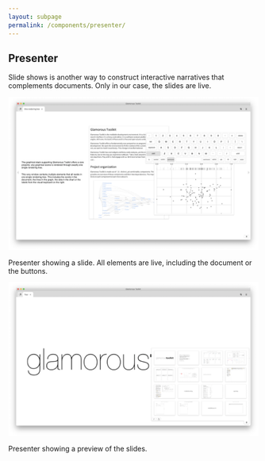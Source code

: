 ```yaml
---
layout: subpage
permalink: /components/presenter/
---
```


<section id="documenter">
	<div class="container pt-5 pb-5 jumbotron-small">
    <div class="row">
     	<div class="col-md-12">
    	 		<h1>Presenter</h1>
					<p class="lead">Slide shows is another way to construct interactive narratives that complements documents. Only in our case, the slides are live.</p>
	        <div class="sample">
	          <img src="/assets/pictures/gtr-presenter-one-rendering-tree-slide.png">
	          <div class="picture-caption">
	            <p>Presenter showing a slide. All elements are live, including the document or the buttons.</p>
	          </div>
	        </div>
	        <div class="sample">
	          <img src="/assets/pictures/gtr-presenter-preview.png">
	          <div class="picture-caption">
	            <p>Presenter showing a preview of the slides.</p>
	          </div>
	        </div>
    	</div>
		</div>
	</div>
</section>